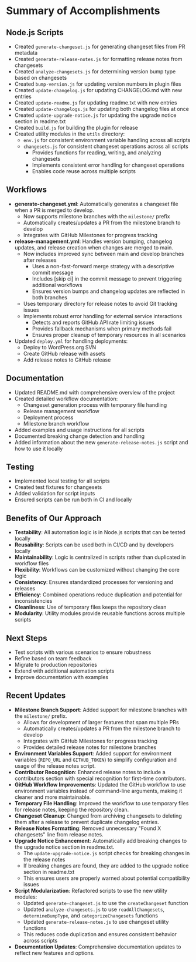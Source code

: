 # Summary of Accomplishments

## Node.js Scripts

- Created `generate-changeset.js` for generating changeset files from PR metadata
- Created `generate-release-notes.js` for formatting release notes from changesets
- Created `analyze-changesets.js` for determining version bump type based on changesets
- Created `bump-version.js` for updating version numbers in plugin files
- Created `update-changelog.js` for updating CHANGELOG.md with new entries
- Created `update-readme.js` for updating readme.txt with new entries
- Created `update-changelogs.js` for updating both changelog files at once
- Created `update-upgrade-notice.js` for updating the upgrade notice section in readme.txt
- Created `build.js` for building the plugin for release
- Created utility modules in the `utils` directory:
  - `env.js` for consistent environment variable handling across all scripts
  - `changesets.js` for consistent changeset operations across all scripts
    - Provides functions for reading, writing, and analyzing changesets
    - Implements consistent error handling for changeset operations
    - Enables code reuse across multiple scripts

## Workflows

- **generate-changeset.yml**: Automatically generates a changeset file when a PR is merged to develop.
  - Now supports milestone branches with the `milestone/` prefix
  - Automatically creates/updates a PR from the milestone branch to develop
  - Integrates with GitHub Milestones for progress tracking
- **release-management.yml**: Handles version bumping, changelog updates, and release creation when changes are merged to main.
  - Now includes improved sync between main and develop branches after releases
    - Uses a non-fast-forward merge strategy with a descriptive commit message
    - Includes [skip ci] in the commit message to prevent triggering additional workflows
    - Ensures version bumps and changelog updates are reflected in both branches
  - Uses temporary directory for release notes to avoid Git tracking issues
  - Implements robust error handling for external service interactions
    - Detects and reports GitHub API rate limiting issues
    - Provides fallback mechanisms when primary methods fail
    - Ensures proper cleanup of temporary resources in all scenarios
- Updated `deploy.yml` for handling deployments:
  - Deploy to WordPress.org SVN
  - Create GitHub release with assets
  - Add release notes to GitHub release

## Documentation

- Updated README.md with comprehensive overview of the project
- Created detailed workflow documentation:
  - Changeset generation process with temporary file handling
  - Release management workflow
  - Deployment process
  - Milestone branch workflow
- Added examples and usage instructions for all scripts
- Documented breaking change detection and handling
- Added information about the new `generate-release-notes.js` script and how to use it locally

## Testing

- Implemented local testing for all scripts
- Created test fixtures for changesets
- Added validation for script inputs
- Ensured scripts can be run both in CI and locally

## Benefits of Our Approach
- **Testability**: All automation logic is in Node.js scripts that can be tested locally
- **Reusability**: Scripts can be used both in CI/CD and by developers locally
- **Maintainability**: Logic is centralized in scripts rather than duplicated in workflow files
- **Flexibility**: Workflows can be customized without changing the core logic
- **Consistency**: Ensures standardized processes for versioning and releases
- **Efficiency**: Combined operations reduce duplication and potential for inconsistencies
- **Cleanliness**: Use of temporary files keeps the repository clean
- **Modularity**: Utility modules provide reusable functions across multiple scripts

## Next Steps
- Test scripts with various scenarios to ensure robustness
- Refine based on team feedback
- Migrate to production repositories
- Extend with additional automation scripts
- Improve documentation with examples

## Recent Updates

- **Milestone Branch Support**: Added support for milestone branches with the `milestone/` prefix.
  - Allows for development of larger features that span multiple PRs
  - Automatically creates/updates a PR from the milestone branch to develop
  - Integrates with GitHub Milestones for progress tracking
  - Provides detailed release notes for milestone branches
- **Environment Variables Support**: Added support for environment variables (`REPO_URL` and `GITHUB_TOKEN`) to simplify configuration and usage of the release notes script.
- **Contributor Recognition**: Enhanced release notes to include a contributors section with special recognition for first-time contributors.
- **GitHub Workflow Improvements**: Updated the GitHub workflow to use environment variables instead of command-line arguments, making it cleaner and more maintainable.
- **Temporary File Handling**: Improved the workflow to use temporary files for release notes, keeping the repository clean.
- **Changeset Cleanup**: Changed from archiving changesets to deleting them after a release to prevent duplicate changelog entries.
- **Release Notes Formatting**: Removed unnecessary "Found X changesets" line from release notes.
- **Upgrade Notice Enhancement**: Automatically add breaking changes to the upgrade notice section in readme.txt.
  - The `update-upgrade-notice.js` script checks for breaking changes in the release notes
  - If breaking changes are found, they are added to the upgrade notice section in readme.txt
  - This ensures users are properly warned about potential compatibility issues
- **Script Modularization**: Refactored scripts to use the new utility modules:
  - Updated `generate-changeset.js` to use the `createChangeset` function
  - Updated `analyze-changesets.js` to use `readAllChangesets`, `determineBumpType`, and `categorizeChangesets` functions
  - Updated `generate-release-notes.js` to use changeset utility functions
  - This reduces code duplication and ensures consistent behavior across scripts
- **Documentation Updates**: Comprehensive documentation updates to reflect new features and options. 